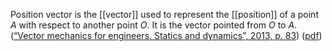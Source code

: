 Position vector is the [[vector]] used to represent the [[position]] of a point $A$ with respect to another point $O$. It is the vector pointed from $O$ to $A$.  ([“Vector mechanics for engineers. Statics and dynamics”, 2013, p. 83](zotero://select/library/items/88QX3VHX)) ([pdf](zotero://open-pdf/library/items/X8RTBG22?page=118&annotation=2IUHC9GG))